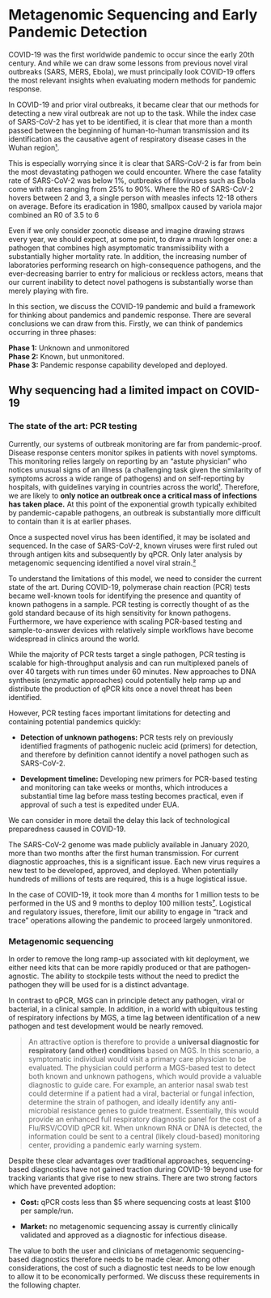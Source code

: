 # Metagenomic Sequencing and Early Pandemic Detection

COVID-19 was the first worldwide pandemic to occur since the early 20th century. And while we can draw some lessons from previous novel viral outbreaks (SARS, MERS, Ebola), we must principally look COVID-19 offers the most relevant insights when evaluating modern methods for pandemic response.

In COVID-19 and prior viral outbreaks, it became clear that our methods for detecting a new viral outbreak are not up to the task. While the index case of SARS-CoV-2 has yet to be identified, it is clear that more than a month passed between the beginning of human-to-human transmission and its identification as the causative agent of respiratory disease cases in the Wuhan region[¹](https://www.zotero.org/google-docs/?OCagce).

This is especially worrying since it is clear that SARS-CoV-2 is far from bein the most devastating pathogen we could encounter. Where the case fatality rate of SARS-CoV-2 was below 1%, outbreaks of filoviruses such as Ebola come with rates ranging from 25% to 90%. Where the R0 of SARS-CoV-2 hovers between 2 and 3, a single person with measles infects 12-18 others on average. Before its eradication in 1980, smallpox caused by variola major combined an R0 of 3.5 to 6

Even if we only consider zoonotic disease and imagine drawing straws every year, we should expect, at some point, to draw a much longer one: a pathogen that combines high asymptomatic transmissibility with a substantially higher mortality rate. In addition, the increasing number of laboratories performing research on high-consequence pathogens, and the ever-decreasing barrier to entry for malicious or reckless actors, means that our current inability to detect novel pathogens is substantially worse than merely playing with fire.

In this section, we discuss the COVID-19 pandemic and build a framework for thinking about pandemics and pandemic response. There are several conclusions we can draw from this. Firstly, we can think of pandemics occurring in three phases:

**Phase 1:** Unknown and unmonitored  
**Phase 2:** Known, but unmonitored.  
**Phase 3:** Pandemic response capability developed and deployed.

## Why sequencing had a limited impact on COVID-19

### The state of the art: PCR testing

Currently, our systems of outbreak monitoring are far from pandemic-proof. Disease response centers monitor spikes in patients with novel symptoms. This monitoring relies largely on reporting by an “astute physician” who notices unusual signs of an illness (a challenging task given the similarity of symptoms across a wide range of pathogens) and on self-reporting by hospitals, with guidelines varying in countries across the world[¹](https://www.zotero.org/google-docs/?EzO1X2). Therefore, we are likely to **only notice an outbreak once a critical mass of infections has taken place.** At this point of the exponential growth typically exhibited by pandemic-capable pathogens, an outbreak is substantially more difficult to contain than it is at earlier phases.

Once a suspected novel virus has been identified, it may be isolated and sequenced. In the case of SARS-CoV-2, known viruses were first ruled out through antigen kits and subsequently by qPCR. Only later analysis by metagenomic sequencing identified a novel viral strain.[²](https://www.zotero.org/google-docs/?AQxYU8)

To understand the limitations of this model, we need to consider the current state of the art. During COVID-19, polymerase chain reaction (PCR) tests became well-known tools for identifying the presence and quantity of known pathogens in a sample. PCR testing is correctly thought of as the gold standard because of its high sensitivity for known pathogens. Furthermore, we have experience with scaling PCR-based testing and sample-to-answer devices with relatively simple workflows have become widespread in clinics around the world.

While the majority of PCR tests target a single pathogen, PCR testing is scalable for high-throughput analysis and can run multiplexed panels of over 40 targets with run times under 60 minutes. New approaches to DNA synthesis (enzymatic approaches) could potentially help ramp up and distribute the production of qPCR kits once a novel threat has been identified.

However, PCR testing faces important limitations for detecting and containing potential pandemics quickly:

- **Detection of unknown pathogens:** PCR tests rely on previously identified fragments of pathogenic nucleic acid (primers) for detection, and therefore by definition cannot identify a novel pathogen such as SARS-CoV-2.

- **Development timeline:** Developing new primers for PCR-based testing and monitoring can take weeks or months, which introduces a substantial time lag before mass testing becomes practical, even if approval of such a test is expedited under EUA.

We can consider in more detail the delay this lack of technological preparedness caused in COVID-19.

The SARS-CoV-2 genome was made publicly available in January 2020, more than two months after the first human transmission. For current diagnostic approaches, this is a significant issue. Each new virus requires a new test to be developed, approved, and deployed. When potentially hundreds of millions of tests are required, this is a huge logistical issue.

In the case of COVID-19, it took more than 4 months for 1 million tests to be performed in the US and 9 months to deploy 100 million tests[⁷](https://www.zotero.org/google-docs/?s9uX3H). Logistical and regulatory issues, therefore, limit our ability to engage in “track and trace” operations allowing the pandemic to proceed largely unmonitored.

### Metagenomic sequencing

In order to remove the long ramp-up associated with kit deployment, we either need kits that can be more rapidly produced or that are pathogen-agnostic. The ability to stockpile tests without the need to predict the pathogen they will be used for is a distinct advantage.

In contrast to qPCR, MGS can in principle detect any pathogen, viral or bacterial, in a clinical sample. In addition, in a world with ubiquitous testing of respiratory infections by MGS, a time lag between identification of a new pathogen and test development would be nearly removed. 

> An attractive option is therefore to provide a **universal diagnostic for respiratory (and other) conditions** based on MGS. In this scenario, a symptomatic individual would visit a primary care physician to be evaluated. The physician could perform a MGS-based test to detect both known and unknown pathogens, which would provide a valuable diagnostic to guide care. For example, an anterior nasal swab test could determine if a patient had a viral, bacterial or fungal infection, determine the strain of pathogen, and ideally identify any anti-microbial resistance genes to guide treatment. Essentially, this would provide an enhanced full respiratory diagnostic panel for the cost of a Flu/RSV/COVID qPCR kit. When unknown RNA or DNA is detected, the information could be sent to a central (likely cloud-based) monitoring center, providing a pandemic early warning system.

Despite these clear advantages over traditional approaches, sequencing-based diagnostics have not gained traction during COVID-19 beyond use for tracking variants that give rise to new strains. There are two strong factors which have prevented adoption:

- **Cost:** qPCR costs less than $5 where sequencing costs at least \$100 per sample/run.

- **Market:** no metagenomic sequencing assay is currently clinically validated and approved as a diagnostic for infectious disease.

The value to both the user and clinicians of metagenomic sequencing-based diagnostics therefore needs to be made clear. Among other considerations, the cost of such a diagnostic test needs to be low enough to allow it to be economically performed. We discuss these requirements in the following chapter.

[^1]: We justify this in “[Sensitivity](https://sequencing-roadmap.org/sensitivity)”
